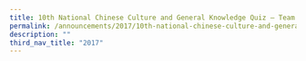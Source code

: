 ```yaml
---
title: 10th National Chinese Culture and General Knowledge Quiz – Team 2nd and 3rd
permalink: /announcements/2017/10th-national-chinese-culture-and-general-knowledge-quiz/
description: ""
third_nav_title: "2017"
---
```

